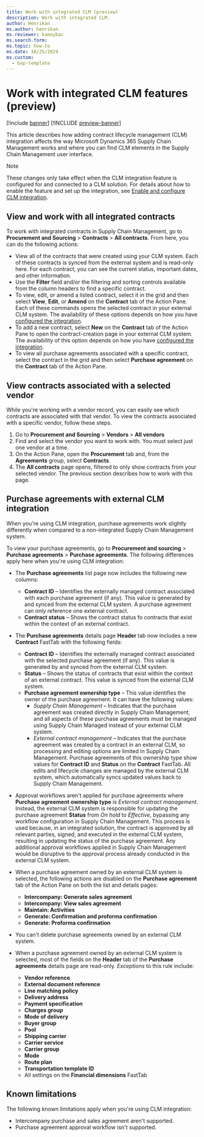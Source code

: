 ```yaml
---
title: Work with integrated CLM (preview)
description: Work with integrated CLM.
author: Henrikan
ms.author: henrikan
ms.reviewer: kamaybac
ms.search.form:
ms.topic: how-to
ms.date: 10/25/2024
ms.custom: 
  - bap-template
---
```


# Work with integrated CLM features (preview)

[!include [banner](../../includes/banner.md)]
[!INCLUDE [preview-banner](~/../shared-content/shared/preview-includes/preview-banner.md)]
<!-- KFM: Preview until 10.0.43 GA  -->

This article describes how adding contract lifecycle management (CLM) integration affects the way Microsoft Dynamics 365 Supply Chain Management works and where you can find CLM elements in the Supply Chain Management user interface.

> [!NOTE]
> These changes only take effect when the CLM integration feature is configured for and connected to a CLM solution. For details about how to enable the feature and set up the integration, see [Enable and configure CLM integration](developer/clm-enable.md).

## View and work with all integrated contracts

<!-- KFM: I rewrote and expanded this. Please confirm -->

To work with integrated contracts in Supply Chain Management, go to **Procurement and Sourcing** \> **Contracts** \> **All contracts**. From here, you can do the following actions:

- View all of the contracts that were created using your CLM system. Each of these contracts is synced from the external system and is read-only here. For each contract, you can see the current status, important dates, and other information.
- Use the **Filter** field and/or the filtering and sorting controls available from the column headers to find a specific contract.
- To view, edit, or amend a listed contract, select it in the grid and then select **View**, **Edit**, or **Amend** on the **Contract** tab of the Action Pane. Each of these commands opens the selected contract in your external CLM system. The availability of these options depends on how you have [configured the integration](developer/clm-enable.md).
- To add a new contract, select **New** on the **Contract** tab of the Action Pane to open the contract-creation page in your external CLM system. The availability of this option depends on how you have [configured the integration](developer/clm-enable.md).
- To view all purchase agreements associated with a specific contract, select the contract in the grid and then select **Purchase agreement** on the **Contract** tab of the Action Pane.

## View contracts associated with a selected vendor

While you're working with a vendor record, you can easily see which contracts are associated with that vendor. To view the contracts associated with a specific vendor, follow these steps.

1. Go to **Procurement and Sourcing** \> **Vendors** \> **All vendors**
1. Find and select the vendor you want to work with. You must select just one vendor at a time.
1. On the Action Pane, open the **Procurement** tab and, from the **Agreements** group, select **Contracts**.
1. The **All contracts** page opens, filtered to only show contracts from your selected vendor. The previous section describes how to work with this page.

## Purchase agreements with external CLM integration

When you're using CLM integration, purchase agreements work slightly differently when compared to a non-integrated Supply Chain Management system.

To view your purchase agreements, go to **Procurement and sourcing** \> **Purchase agreements** \> **Purchase agreements**. The following differences apply here when you're using CLM integration:

- The **Purchase agreements** list page now includes the following new columns:
    - **Contract ID** – Identifies the externally managed contract associated with each purchase agreement (if any). This value is generated by and synced from the external CLM system. A purchase agreement can only reference one external contract.
    - **Contract status** – Shows the contract status fo contracts that exist within the context of an external contract. <!-- KFM: I don't see this here. Remove? -->

- The **Purchase agreements** details page **Header** tab now includes a new **Contract** FastTab with the following fields:
    - **Contract ID** – Identifies the externally managed contract associated with the selected purchase agreement (if any). This value is generated by and synced from the external CLM system.
    - **Status** – Shows the status of contracts that exist within the context of an external contract. This value is synced from the external CLM system.
    - **Purchase agreement ownership type** – This value identifies the owner of the purchase agreement. It can have the following values:
        - *Supply Chain Management* – Indicates that the purchase agreement was created directly in Supply Chain Management, and all aspects of these purchase agreements must be managed using Supply Chain Managed instead of your external CLM system.
        - *External contract management* – Indicates that the purchase agreement was created by a contract in an external CLM, so processing and editing options are limited in Supply Chain Management. Purchase agreements of this ownership type show values for **Contract ID** and **Status** on the **Contract** FastTab. All edits and lifecycle changes are managed by the external CLM system, which automatically syncs updated values back to Supply Chain Management.

- Approval workflows aren't applied for purchase agreements where **Purchase agreement ownership type** is *External contract management*. Instead, the external CLM system is responsible for updating the purchase agreement **Status** from *On hold* to *Effective*, bypassing any workflow configuration in Supply Chain Management. This process is used because, in an integrated solution, the contract is approved by all relevant parties, signed, and executed in the external CLM system, resulting in updating the status of the purchase agreement. Any additional approval workflows applied in Supply Chain Management would be disruptive to the approval process already conducted in the external CLM system.

- When a purchase agreement owned by an external CLM system is selected, the following actions are disabled on the **Purchase agreement** tab of the Action Pane on both the list and details pages:
    - **Intercompany: Generate sales agreement**
    - **Intercompany: View sales agreement**
    - **Maintain: Activities**
    - **Generate: Confirmation and proforma confirmation**
    - **Generate: Proforma confirmation**

- You can't delete purchase agreements owned by an external CLM system.

- When a purchase agreement owned by an external CLM system is selected, most of the fields on the **Header** tab of the **Purchase agreements** details page are read-only. *Exceptions* to this rule include:
    - **Vendor reference**
    - **External document reference**
    - **Line matching policy**
    - **Delivery address**
    - **Payment specification**
    - **Charges group**
    - **Mode of delivery**
    - **Buyer group**
    - **Pool**
    - **Shipping carrier**
    - **Carrier service**
    - **Carrier group**
    - **Mode**
    - **Route plan**
    - **Transportation template ID**
    - All settings on the **Financial dimensions** FastTab


<!-- KFM: I'm not sure what this is for. Didn't we already list this above?

    When a purchase agreement is owned by an external CLM, only the following line updates are supported within the Supply Chain Management UI:
    
    - All financial dimensions

--> 

## Known limitations

The following known limitations apply when you're using CLM integration:

- Intercompany purchase and sales agreement aren't supported.
- Purchase agreement approval workflow isn't supported. <!--KFM: I think we already covered this...  -->

<!-- KFM: Should we mention anything about NDAs? -->
